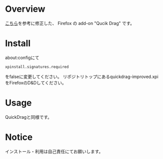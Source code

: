 # Overview
[こちら](http://shira2paper.blog.fc2.com/blog-entry-6.html)を参考に修正した、
Firefox の add-on "Qucik Drag" です。

# Install
about:configにて
```
xpinstall.signatures.required
```
をfalseに変更してください。
リポジトリトップにあるquickdrag-improved.xpiをFirefoxのD&Dしてください。

# Usage
QuickDragと同様です。

# Notice
インストール・利用は自己責任にてお願いします。
